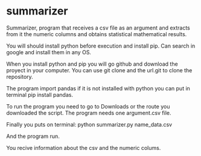 # summarizer
Summarizer, program that receives a csv file as an argument and extracts from it the numeric columns and obtains statistical mathematical results.

You will should install python before execution and install pip.
Can search in google and install them in any OS.

When you install python and pip you will go github and download the proyect in your computer.
You can use git clone and the url.git to clone the repository.

The program import pandas if it is not installed with python you can put in terminal pip install pandas.

To run the program you need to go to Downloads or the route you downloaded the script.
The program needs one argument.csv file.

Finally you puts on terminal:
python summarizer.py name_data.csv

And the program run.

You recive information about the csv and the numeric colums. 
